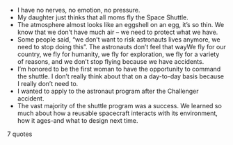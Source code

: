  - I have no nerves, no emotion, no pressure.
 - My daughter just thinks that all moms fly the Space Shuttle.
 - The atmosphere almost looks like an eggshell on an egg, it’s so thin. We know that we don’t have much air – we need to protect what we have.
 - Some people said, “we don’t want to risk astronauts lives anymore, we need to stop doing this”. The astronauts don’t feel that wayWe fly for our country, we fly for humanity, we fly for exploration, we fly for a variety of reasons, and we don’t stop flying because we have accidents.
 - I’m honored to be the first woman to have the opportunity to command the shuttle. I don’t really think about that on a day-to-day basis because I really don’t need to.
 - I wanted to apply to the astronaut program after the Challenger accident.
 - The vast majority of the shuttle program was a success. We learned so much about how a reusable spacecraft interacts with its environment, how it ages-and what to design next time.

7 quotes